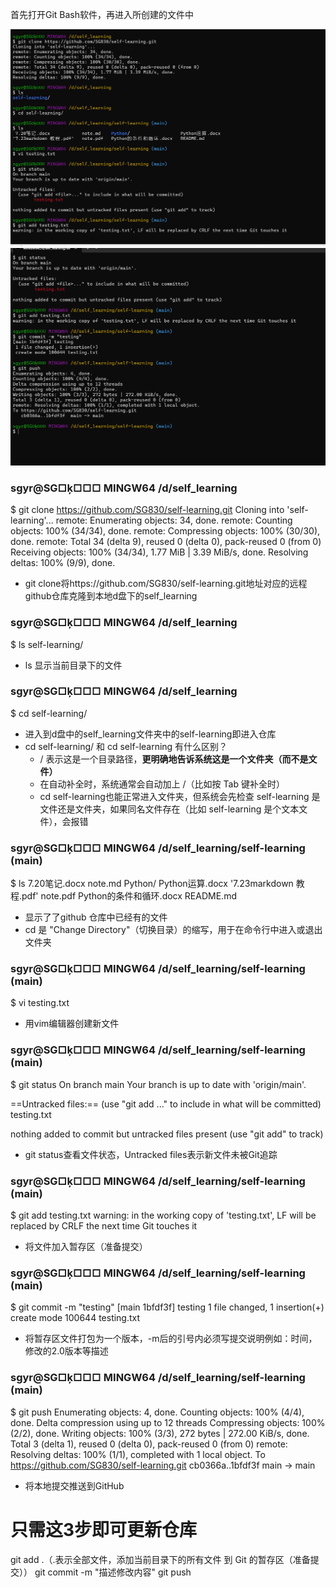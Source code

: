 首先打开Git Bash软件，再进入所创建的文件中

![alt text](<屏幕截图 2025-08-07 205940.png>)
![alt text](<屏幕截图 2025-08-07 205946.png>)

### sgyr@SG□ķ□□□ MINGW64 /d/self_learning
$ git clone https://github.com/SG830/self-learning.git
Cloning into 'self-learning'...
remote: Enumerating objects: 34, done.
remote: Counting objects: 100% (34/34), done.
remote: Compressing objects: 100% (30/30), done.
remote: Total 34 (delta 9), reused 0 (delta 0), pack-reused 0 (from 0)
Receiving objects: 100% (34/34), 1.77 MiB | 3.39 MiB/s, done.
Resolving deltas: 100% (9/9), done.

- git clone将https://github.com/SG830/self-learning.git地址对应的远程github仓库克隆到本地d盘下的self_learning
  
### sgyr@SG□ķ□□□ MINGW64 /d/self_learning
$ ls
self-learning/

- ls 显示当前目录下的文件
  
### sgyr@SG□ķ□□□ MINGW64 /d/self_learning
$ cd self-learning/

- 进入到d盘中的self_learning文件夹中的self-learning即进入仓库
- cd self-learning/ 和 cd self-learning 有什么区别？​
  - / 表示这是一个​​目录路径​​，**更明确地告诉系统这是一个文件夹（而不是文件）**
  - 在自动补全时，系统通常会自动加上 /（比如按 Tab 键补全时）
  - cd self-learning也能正常进入文件夹，但系统会先检查 self-learning 是文件还是文件夹，如果同名文件存在（比如 self-learning 是个文本文件），会报错

### sgyr@SG□ķ□□□ MINGW64 /d/self_learning/self-learning (main)
$ ls
 7.20笔记.docx            note.md    Python/                   Python运算.docx
'7.23markdown 教程.pdf'   note.pdf   Python的条件和循环.docx   README.md

- 显示了了github 仓库中已经有的文件
- cd​​ 是 ​​"Change Directory"（切换目录）​​ 的缩写，用于在命令行中进入或退出文件夹
  
### sgyr@SG□ķ□□□ MINGW64 /d/self_learning/self-learning (main)
$ vi testing.txt

- 用vim编辑器创建新文件

### sgyr@SG□ķ□□□ MINGW64 /d/self_learning/self-learning (main)
$ git status
On branch main
Your branch is up to date with 'origin/main'.

==Untracked files:==
  (use "git add <file>..." to include in what will be committed)
        testing.txt

nothing added to commit but untracked files present (use "git add" to track)

- ​​git status查看文件状态，Untracked files表示新文件未被Git追踪

### sgyr@SG□ķ□□□ MINGW64 /d/self_learning/self-learning (main)
$ git add testing.txt
warning: in the working copy of 'testing.txt', LF will be replaced by CRLF the next time Git touches it

- 将文件加入暂存区（准备提交）

### sgyr@SG□ķ□□□ MINGW64 /d/self_learning/self-learning (main)
$ git commit -m "testing"
[main 1bfdf3f] testing
 1 file changed, 1 insertion(+)
 create mode 100644 testing.txt

- 将暂存区文件打包为一个版本，-m后的引号内必须写提交说明例如：时间，修改的2.0版本等描述

### sgyr@SG□ķ□□□ MINGW64 /d/self_learning/self-learning (main)
$ git push
Enumerating objects: 4, done.
Counting objects: 100% (4/4), done.
Delta compression using up to 12 threads
Compressing objects: 100% (2/2), done.
Writing objects: 100% (3/3), 272 bytes | 272.00 KiB/s, done.
Total 3 (delta 1), reused 0 (delta 0), pack-reused 0 (from 0)
remote: Resolving deltas: 100% (1/1), completed with 1 local object.
To https://github.com/SG830/self-learning.git
   cb0366a..1bfdf3f  main -> main

- 将本地提交推送到GitHub




# 只需这3步即可更新仓库
git add .（.表示全部文件，添加当前目录下的所有文件​ 到 Git 的暂存区（准备提交））
git commit -m "描述修改内容"
git push